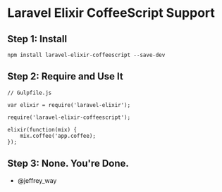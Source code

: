 # Laravel Elixir CoffeeScript Support

## Step 1: Install

```
npm install laravel-elixir-coffeescript --save-dev
```

## Step 2: Require and Use It

```
// Gulpfile.js

var elixir = require('laravel-elixir');

require('laravel-elixir-coffeescript');

elixir(function(mix) {
    mix.coffee('app.coffee);
});
```

## Step 3: None. You're Done.

- @jeffrey_way